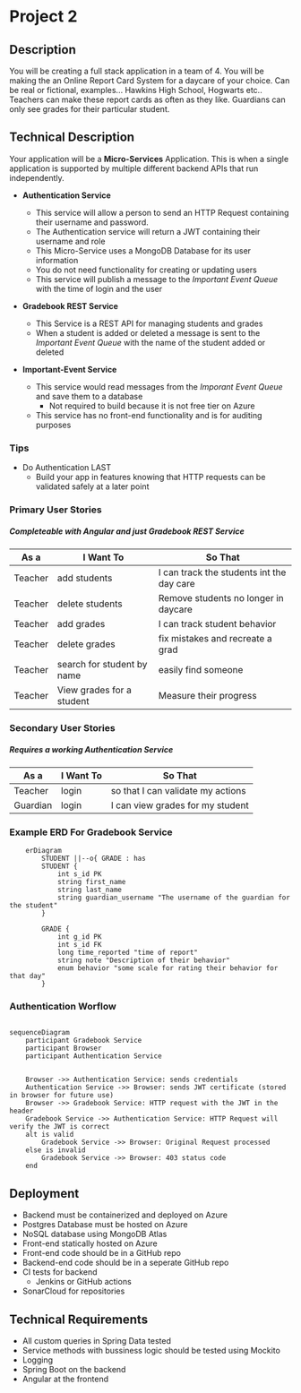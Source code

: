 # Project 2

## Description
You will be creating a full stack application in a team of 4. You will be making the an Online Report Card System for a daycare of your choice. Can be real or fictional, examples... Hawkins High School, Hogwarts etc.. Teachers can make these report cards as often as they like. Guardians can only see grades for their particular student.

## Technical Description
Your application will be a **Micro-Services** Application. This is when a single application is supported by multiple different backend APIs that run independently. 

- **Authentication Service**
  - This service will allow a person to send an HTTP Request containing their username and password.
  - The Authentication service will return a JWT containing their username and role
  - This Micro-Service uses a MongoDB Database for its user information
  - You do not need functionality for creating or updating users
  - This service will publish a message to the *Important Event  Queue* with the time of login and the user

- **Gradebook REST Service**
    - This Service is a REST API for managing students and grades
    - When a student is added or deleted a message is sent to the *Important Event Queue* with the name of the student added or deleted
- **Important-Event Service**
  - This service would read messages from the *Imporant Event Queue* and save them to a database
    - Not required to build because it is not free tier on Azure
  - This service has no front-end functionality and is for auditing purposes 


### Tips
- Do Authentication LAST
  - Build your app in features knowing that HTTP requests can be validated safely at a later point

### Primary User Stories
##### Completeable with Angular and just Gradebook REST Service
|As a| I Want To | So That|
|----|-----------|--------|
|Teacher| add students |I can track the students int the day care|
|Teacher| delete students |Remove students no longer in daycare|
|Teacher| add grades |I can track student behavior|
|Teacher| delete grades |fix mistakes and recreate a grad|
|Teacher| search for student by name | easily find someone |
|Teacher| View grades for a student|Measure their progress|

### Secondary User Stories
##### Requires a working Authentication Service
|As a| I Want To | So That|
|----|-----------|--------|
|Teacher| login |so that I can validate my actions|
|Guardian| login |I can view grades for my student|



### Example ERD For Gradebook Service
```mermaid
    erDiagram
        STUDENT ||--o{ GRADE : has
        STUDENT {
            int s_id PK
            string first_name
            string last_name
            string guardian_username "The username of the guardian for the student"
        }

        GRADE {
            int g_id PK
            int s_id FK
            long time_reported "time of report"
            string note "Description of their behavior"
            enum behavior "some scale for rating their behavior for that day"
        }
```

### Authentication Worflow

```mermaid

sequenceDiagram
    participant Gradebook Service
    participant Browser
    participant Authentication Service
   

    Browser ->> Authentication Service: sends credentials
    Authentication Service ->> Browser: sends JWT certificate (stored in browser for future use)
    Browser ->> Gradebook Service: HTTP request with the JWT in the header
    Gradebook Service ->> Authentication Service: HTTP Request will verify the JWT is correct
    alt is valid
        Gradebook Service ->> Browser: Original Request processed
    else is invalid
        Gradebook Service ->> Browser: 403 status code
    end
```





## Deployment
- Backend must be containerized and deployed on Azure
- Postgres Database must be hosted on Azure 
- NoSQL database using MongoDB Atlas 
- Front-end statically hosted on Azure
- Front-end code should be in a GitHub repo
- Backend-end code should be in a seperate GitHub repo
- CI tests for backend 
  - Jenkins or GitHub actions
- SonarCloud for repositories

## Technical Requirements
- All custom queries in Spring Data tested
- Service methods with bussiness logic should be tested using Mockito
- Logging 
- Spring Boot on the backend
- Angular at the frontend
